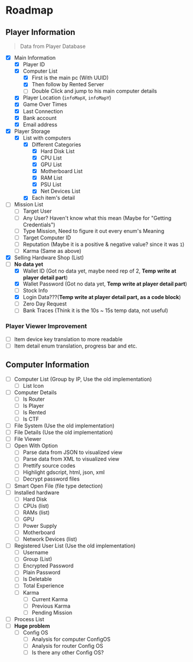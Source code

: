 # Roadmap

## Player Information

> Data from Player Database

- [x] Main Information
  - [x] Player ID
  - [x] Computer List
    - [x] First is the main pc (With UUID)
    - [x] Then follow by Rented Server
    - [ ] Double Click and jump to his main computer details
  - [x] Player Location (`infoMapX`, `infoMapY`)
  - [x] Game Over Times
  - [x] Last Connection
  - [x] Bank account
  - [x] Email address
- [x] Player Storage
  - [x] List with computers
    - [x] Different Categories
      - [x] Hard Disk List
      - [x] CPU List
      - [x] GPU List
      - [x] Motherboard List
      - [x] RAM List
      - [x] PSU List
      - [x] Net Devices List
    - [x] Each item's detail
- [ ] Mission List
  - [ ] Target User
  - [ ] Any User? Haven't know what this mean (Maybe for "Getting Credentials")
  - [ ] Type Mission, Need to figure it out every enum's Meaning
  - [ ] Target Computer ID
  - [ ] Reputation (Maybe it is a positive & negative value? since it was `1`)
  - [ ] Karma (Same as above)
- [x] Selling Hardware Shop (List)
- [ ] **No data yet**
  - [x] Wallet ID (Got no data yet, maybe need rep of 2, **Temp write at player detail part**)
  - [x] Wallet Password (Got no data yet, **Temp write at player detail part**)
  - [ ] Stock Info
  - [x] Login Data???(**Temp write at player detail part, as a code block**)
  - [ ] Zero Day Request
  - [ ] Bank Traces (Think it is the 10s ~ 15s temp data, not useful)

### Player Viewer Improvement

- [ ] Item device key translation to more readable
- [ ] Item detail enum translation, progress bar and etc.

## Computer Information

- [ ] Computer List (Group by IP, Use the old implementation)
  - [ ] List Icon
- [ ] Computer Details
  - [ ] Is Router
  - [ ] Is Player
  - [ ] Is Rented
  - [ ] Is CTF
- [ ] File System (Use the old implementation)
- [ ] File Details (Use the old implementation)
- [ ] File Viewer
- [ ] Open With Option
  - [ ] Parse data from JSON to visualized view
  - [ ] Parse data from XML to visualized view
  - [ ] Prettify source codes
  - [ ] Highlight gdscript, html, json, xml
  - [ ] Decrypt password files
- [ ] Smart Open File (file type detection)
- [ ] Installed hardware
  - [ ] Hard Disk
  - [ ] CPUs (list)
  - [ ] RAMs (list)
  - [ ] GPU
  - [ ] Power Supply
  - [ ] Motherboard
  - [ ] Network Devices (list)
- [ ] Registered User List (Use the old implementation)
  - [ ] Username
  - [ ] Group (List)
  - [ ] Encrypted Password
  - [ ] Plain Password
  - [ ] Is Deletable
  - [ ] Total Experience
  - [ ] Karma
    - [ ] Current Karma
    - [ ] Previous Karma
    - [ ] Pending Mission
- [ ] Process List
- [ ] **Huge problem**
  - [ ] Config OS
    - [ ] Analysis for computer ConfigOS
    - [ ] Analysis for router Config OS
    - [ ] Is there any other Config OS?